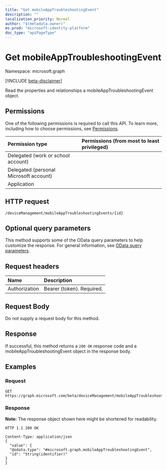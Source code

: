 ```yaml
---
title: "Get mobileAppTroubleshootingEvent"
description: ""
localization_priority: Normal
author: "$(metadata.owner)"
ms.prod: "microsoft-identity-platform"
doc_type: "apiPageType"
---
```


# Get mobileAppTroubleshootingEvent

Namespace: microsoft.graph

[!INCLUDE [beta-disclaimer](../../includes/beta-disclaimer.md)]

Read the properties and relationships a mobileAppTroubleshootingEvent object.

## Permissions

One of the following permissions is required to call this API. To learn more, including how to choose permissions, see [Permissions](/graph/permissions-reference).

| Permission type                        | Permissions (from most to least privileged) |
| :------------------------------------- | :------------------------------------------ |
| Delegated (work or school account)     |                                             |
| Delegated (personal Microsoft account) |                                             |
| Application                            |                                             |

## HTTP request

<!-- {
  "blockType": "ignored"
}
-->

```http
/deviceManagement/mobileAppTroubleshootingEvents/{id}

```

## Optional query parameters

This method supports some of the OData query parameters to help customize the response. For general information, see [OData query parameters](/graph/query-parameters).

## Request headers

| Name          | Description               |
| :------------ | :------------------------ |
| Authorization | Bearer {token}. Required. |

## Request Body

<!-- Actions and Functions -->

<!-- CRUD Methods -->

Do not supply a request body for this method.

## Response

If successful, this method returns a `200 OK` response code and a mobileAppTroubleshootingEvent object in the response body.

## Examples

### Request

<!-- {
  "blockType": "request",
  "name": "get_mobileapptroubleshootingevent"
}
-->

```http
GET https://graph.microsoft.com/beta/deviceManagement/mobileAppTroubleshootingEvents/{id}

```

### Response

**Note:** The response object shown here might be shortened for readability.

<!-- {
  "blockType": "response",
  "truncated": true,
  "@odata.type": "microsoft.management.services.api.mobileAppTroubleshootingEvent"
}
-->

```http
HTTP 1.1 200 OK

Content-Type: application/json
{
  "value": {
  "@odata.type": "#microsoft.graph.mobileAppTroubleshootingEvent",
  "id": "String(identifier)"
}
}

```